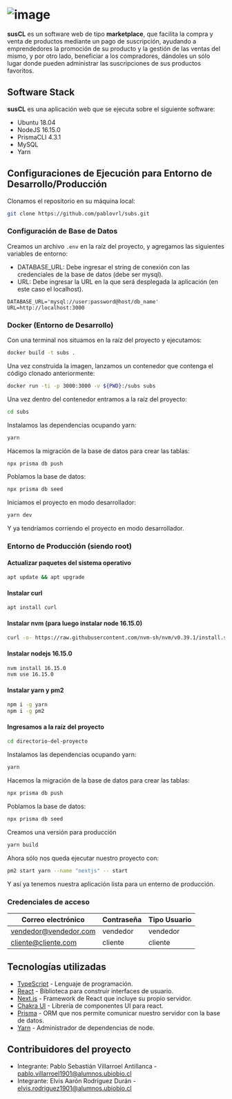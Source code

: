 # ![image](https://user-images.githubusercontent.com/62177255/188337689-f9367ee2-3041-4598-8d57-e8c0df556d75.png)


**susCL** es un software web de tipo **marketplace**, que facilita la compra y venta de productos mediante un pago de suscripción, ayudando a emprendedores la promoción de su producto y la gestión de las ventas del mismo, y por otro lado, beneficiar a los compradores, dándoles un sólo lugar donde pueden administrar las suscripciones de sus productos favoritos.

## Software Stack

**susCL** es una aplicación web que se ejecuta sobre el siguiente software:

- Ubuntu 18.04
- NodeJS 16.15.0
- PrismaCLI 4.3.1
- MySQL
- Yarn

## Configuraciones de Ejecución para Entorno de Desarrollo/Producción

Clonamos el repositorio en su máquina local:
```bash
git clone https://github.com/pablovrl/subs.git
```

### Configuración de Base de Datos
Creamos un archivo `.env` en la raíz del proyecto, y agregamos las siguientes variables de entorno:
- DATABASE_URL: Debe ingresar el string de conexión con las credenciales de la base de datos (debe ser mysql).
- URL: Debe ingresar la URL en la que será desplegada la aplicación (en este caso el localhost).
```env
DATABASE_URL='mysql://user:password@host/db_name'
URL=http://localhost:3000
```

### Docker (Entorno de Desarrollo)
Con una terminal nos situamos en la raíz del proyecto y ejecutamos:
```bash
docker build -t subs .
```
Una vez construida la imagen, lanzamos un contenedor que contenga el código clonado anteriormente:
```bash
docker run -ti -p 3000:3000 -v ${PWD}:/subs subs
```

Una vez dentro del contenedor entramos a la raíz del proyecto:
```bash
cd subs
```

Instalamos las dependencias ocupando yarn:
```bash
yarn
```
Hacemos la migración de la base de datos para crear las tablas:
```bash
npx prisma db push
```
Poblamos la base de datos:
```bash
npx prisma db seed
```

Iniciamos el proyecto en modo desarrollador:
```bash
yarn dev
```
Y ya tendríamos corriendo el proyecto en modo desarrollador.

### Entorno de Producción (siendo root)
#### Actualizar paquetes del sistema operativo
```bash
apt update && apt upgrade
```
#### Instalar curl
```bash
apt install curl
```

#### Instalar nvm (para luego instalar node 16.15.0)
```bash
curl -o- https://raw.githubusercontent.com/nvm-sh/nvm/v0.39.1/install.sh | bash
```

#### Instalar nodejs 16.15.0
```bash
nvm install 16.15.0
nvm use 16.15.0
```

#### Instalar yarn y pm2
```bash
npm i -g yarn
npm i -g pm2
```

#### Ingresamos a la raíz del proyecto
```bash
cd directorio-del-proyecto
```

Instalamos las dependencias ocupando yarn:
```bash
yarn
```
Hacemos la migración de la base de datos para crear las tablas:
```bash
npx prisma db push
```
Poblamos la base de datos:
```bash
npx prisma db seed
```
Creamos una versión para producción
```bash
yarn build
```
Ahora sólo nos queda ejecutar nuestro proyecto con:
```bash
pm2 start yarn --name "nextjs" -- start
```
Y así ya tenemos nuestra aplicación lista para un enterno de producción.

### Credenciales de acceso
| Correo electrónico | Contraseña | Tipo Usuario |
|--------------------|------------|--------------|
|vendedor@vendedor.com| vendedor|vendedor|
|cliente@cliente.com|cliente|cliente| 

## Tecnologías utilizadas
- [TypeScript](https://www.typescriptlang.org/) - Lenguaje de programación.
- [React](https://es.reactjs.org/) - Biblioteca para construir interfaces de usuario.
- [Next.js](https://nextjs.org "Next.js") - Framework de React que incluye su propio servidor.
- [Chakra UI](https://chakra-ui.com/ "Chakra UI") - Librería de componentes UI para react.
- [Prisma](https://prisma.io "Prisma") - ORM que nos permite comunicar nuestro servidor con la base de datos.
- [Yarn](https://yarnpkg.com/ "Yarn") - Administrador de dependencias de node.

## Contribuidores del proyecto
- Integrante: Pablo Sebastián Villarroel Antillanca - pablo.villarroel1901@alumnos.ubiobio.cl
- Integrante: Elvis Aarón Rodríguez Durán - elvis.rodriguez1901@alumnos.ubiobio.cl
